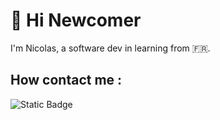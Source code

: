 # :wave: Hi Newcomer

I'm Nicolas, a software dev in learning from :fr:.


## How contact me :

![Static Badge](https://img.shields.io/badge/Linkedin-Link?style=plastic&logo=Linkedin&logoColor=black&labelColor=blue&color=black&link=https%3A%2F%2Fwww.linkedin.com%2Fin%2Fnicolas-puchois-6921061b8%2F)
